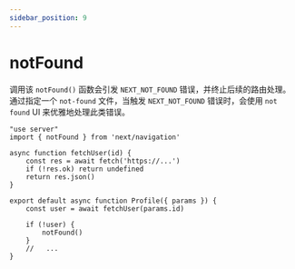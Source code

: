 ```yaml
---
sidebar_position: 9
---
```


# notFound
调用该 `notFound()` 函数会引发 `NEXT_NOT_FOUND` 错误，并终止后续的路由处理。
通过指定一个 `not-found` 文件，当触发 `NEXT_NOT_FOUND` 错误时，会使用 `not found` UI 来优雅地处理此类错误。

```tsx
"use server"
import { notFound } from 'next/navigation'
 
async function fetchUser(id) {
    const res = await fetch('https://...')
    if (!res.ok) return undefined
    return res.json()
}

export default async function Profile({ params }) {
    const user = await fetchUser(params.id)
    
    if (!user) {
        notFound()
    }
    //   ...
}
```
